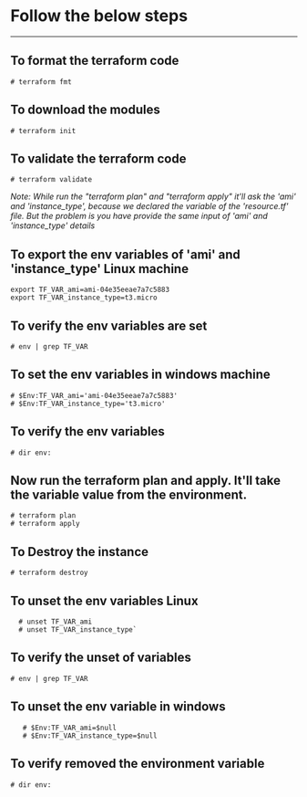 # Follow the below steps
------------------------

## To format the terraform code
  `# terraform fmt`

## To download the modules
  `# terraform init`

## To validate the terraform code
  `# terraform validate`

*Note: While run the "terraform plan" and "terraform apply" it'll ask the 'ami' and 'instance_type', because we declared the variable of the 'resource.tf' file.  But the problem is you have provide the same input of 'ami' and 'instance_type' details*

## To export the env variables of 'ami' and 'instance_type' Linux machine
  ```
  export TF_VAR_ami=ami-04e35eeae7a7c5883
  export TF_VAR_instance_type=t3.micro
```

## To verify the env variables are set
  `# env | grep TF_VAR`


## To set the env variables in windows machine
  ```
 # $Env:TF_VAR_ami='ami-04e35eeae7a7c5883'
 # $Env:TF_VAR_instance_type='t3.micro'
```
## To verify the env variables
  `# dir env:`

## Now run the terraform plan and apply.  It'll take the variable value from the environment.
  ```
  # terraform plan
  # terraform apply 
```
## To Destroy the instance
`# terraform destroy`

## To unset the env variables Linux
```
  # unset TF_VAR_ami
  # unset TF_VAR_instance_type`
```
## To verify the unset of variables
  `# env | grep TF_VAR`

## To unset the env variable in windows
 ```
    # $Env:TF_VAR_ami=$null
    # $Env:TF_VAR_instance_type=$null
```

## To verify removed the environment variable
`# dir env:`